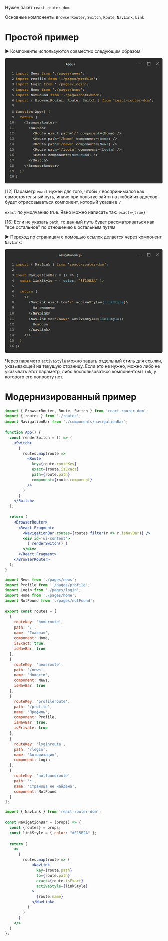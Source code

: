 Нужен пакет `react-router-dom`

Основные компоненты `BrowserRouter`, `Switch`, `Route`, `NavLink`, `Link `



# Простой пример

► Компоненты используются совместно следующим образом:

![codeimg-twitter-instream-image(1)](img/codeimg-twitter-instream-image(1).jpeg)

[12] Параметр `exact` нужен для того, чтобы `/` воспринимался как самостоятельный путь, иначе при попытке зайти на любой из адресов будет отрисовываться компонент, который указан в `/`

`exact` по умолчанию true. Явно можно написать так: `exact={true}`

[16] Если не указать `path`, то данный путь будет рассматриваться как "все остальное" по отношению к остальным путям

► Переход по страницам с помощью ссылок делается через компонент `NavLink`:

![codeimg-twitter-instream-image(2)](img/codeimg-twitter-instream-image(2).jpeg)

Через параметр `activeStyle` можно задать отдельный стиль для ссылки, указывающей на текущую страницу. Если это не нужно, можно либо не указывать этот параметр, либо воспользоваться компонентом `Link`, у которого его попросту нет.



# Модернизированный пример



```jsx
import { BrowserRouter, Route, Switch } from 'react-router-dom';
import { routes } from './routes';
import NavigationBar from './components/navigationBar';

function App() {
  const renderSwitch = () => (
    <Switch>
      {
        routes.map(route =>
          <Route
            key={route.routeKey}
            exact={route.isExact}
            path={route.path}
            component={route.component}
          />
        )
      }
    </Switch>
  );

  return (
    <BrowserRouter>
      <React.Fragment>
        <NavigationBar routes={routes.filter(r => r.isNavBar)} />
        <div id='ui-content'>
          { renderSwitch() }
        </div>
      </React.Fragment>
    </BrowserRouter>
  );
}
```



```javascript
import News from './pages/news';
import Profile from './pages/profile';
import Login from './pages/login';
import Home from './pages/home';
import NotFound from './pages/notFound';

export const routes = [
  {
    routeKey: 'homeroute',
    path: '/',
    name: 'Главная',
    component: Home,
    isExact: true,
    isNavBar: true
  },
  {
    routeKey: 'newsroute',
    path: '/news',
    name: 'Новости',
    component: News,
    isNavBar: true
  },
  {
    routeKey: 'profileroute',
    path: '/profile',
    name: 'Профиль',
    component: Profile,
    isNavBar: true,
    isPrivate: true
  },
  {
    routeKey: 'loginroute',
    path: '/login',
    name: 'Авторизация',
    component: Login
  },
  {
    routeKey: 'notfoundroute',
    path: '*',
    name: 'Страница не найдена',
    component: NotFound
  }
];
```



```jsx
import { NavLink } from 'react-router-dom';

const NavigationBar = (props) => {
  const {routes} = props;
  const linkStyle = { color: "#F15B2A" };

  return (
    <>
      {
        routes.map(route => (
            <NavLink
              key={route.path}
              to={route.path}
              exact={route.isExact}
              activeStyle={linkStyle}
            >
              {route.name}
            </NavLink>
          )
        )
      }
    </>
  )
};
```

